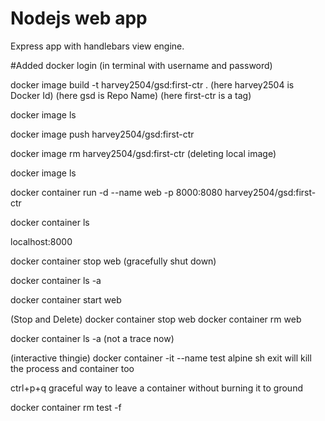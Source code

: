 # Nodejs web app

Express app with handlebars view engine.


#Added
docker login (in terminal with username and password)

docker image build -t harvey2504/gsd:first-ctr .
(here harvey2504 is Docker Id)
(here gsd is Repo Name)
(here first-ctr is a tag)

docker image ls

docker image push harvey2504/gsd:first-ctr

docker image rm harvey2504/gsd:first-ctr
(deleting local image)

docker image ls

docker container run -d --name web -p 8000:8080 harvey2504/gsd:first-ctr

docker container ls

localhost:8000

docker container stop web (gracefully shut down)

docker container ls -a

docker container start web

(Stop and Delete)
docker container stop web
docker container rm web

docker container ls -a
(not a trace now)

(interactive thingie)
docker container -it --name test alpine sh
exit will kill the process and container too

ctrl+p+q graceful way to leave a container without burning it to ground

docker container rm test -f



